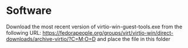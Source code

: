 # Software
Download the most recent version of virtio-win-guest-tools.exe from the following URL: https://fedorapeople.org/groups/virt/virtio-win/direct-downloads/archive-virtio/?C=M;O=D and place the file in this folder
